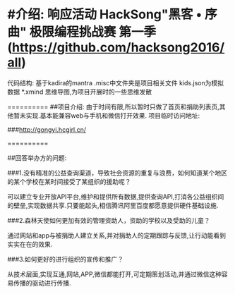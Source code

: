 #介绍:
响应活动 HackSong"黑客 • 序曲" 极限编程挑战赛 第一季(https://github.com/hacksong2016/all)
==========
代码结构:
基于kadira的mantra
.misc中文件夹是项目相关文件
kids.json为模拟数据
*.xmind 思维导图,为项目开展时的一些思维发散

==========
##项目介绍:
由于时间有限,所以暂时只做了首页和捐助列表页,其他暂未实现.基本能兼容web与手机和微信打开效果.
项目临时访问地址:

###http://gongyi.hcgirl.cn/

==========

##回答举办方的问题:

###1.没有精准的公益查询渠道，导致社会资源的重复与浪费，如何知道某个地区的某个学校在某时间接受了某组织的援助呢？

可以建立专业开放API平台,维护和提供所有数据,提供查询API,打消各公益组织间的壁垒,实现数据共享.只要能起头,相信腾讯阿里百度都愿意提供硬件基础设施.

###2.森林天使如何更加有效的管理资助人，资助的学校以及受助的儿童？

通过网站和app与被捐助人建立关系,并对捐助人的定期跟踪与反馈,让行动能看到实实在在的效果.

###3.如何更好的进行组织的宣传和推广？

从技术层面,实现互通,网站,APP,微信都能打开,可定期策划活动,并通过微信这种容易传播的驱动进行传播.
